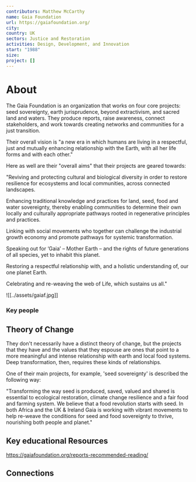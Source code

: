 ```yaml
---
contributors: Matthew McCarthy
name: Gaia Foundation
url: https://gaiafoundation.org/
city: 
country: UK
sectors: Justice and Restoration
activities: Design, Development, and Innovation
start: "1988"
size: 
project: []
---
```


# About 

The Gaia Foundation is an organization that works on four core projects: seed sovereignty, earth jurisprudence, beyond extractivism, and sacred land and waters. 
They produce reports, raise awareness, connect stakeholders, and work towards creating networks and communities for a just transition. 

Their overall vision is "a new era in which humans are living in a respectful, just and mutually enhancing relationship with the Earth, with all her life forms and with each other."

Here as well are their "overall aims" that their projects are geared towards: 

"Reviving and protecting cultural and biological diversity in order to restore resilience for ecosystems and local communities, across connected landscapes.

Enhancing traditional knowledge and practices for land, seed, food and water sovereignty, thereby enabling communities to determine their own locally and culturally appropriate pathways rooted in regenerative principles and practices.

Linking with social movements who together can challenge the industrial growth economy and promote pathways for systemic transformation.

Speaking out for ‘Gaia’ – Mother Earth – and the rights of future generations of all species, yet to inhabit this planet.

Restoring a respectful relationship with, and a holistic understanding of, our one planet Earth.

Celebrating and re-weaving the web of Life, which sustains us all."

![[../assets/gaiaf.jpg]]

### Key people 

## Theory of Change 


They don't necessarily have a distinct theory of change, but the projects that they have and the values that they espouse are ones that point to a more meaningful and intense relationship with earth and local food systems. Deep transformation, then, requires these kinds of relationships. 

One of their main projects, for example,  'seed sovereignty' is described the following way: 

"Transforming the way seed is produced, saved, valued and shared is essential to ecological restoration, climate change resilience and a fair food and farming system. We believe that a food revolution starts with seed. In both Africa and the UK & Ireland Gaia is working with vibrant movements to help re-weave the conditions for seed and food sovereignty to thrive, nourishing both people and planet."

## Key educational Resources 

https://gaiafoundation.org/reports-recommended-reading/

## Connections 



